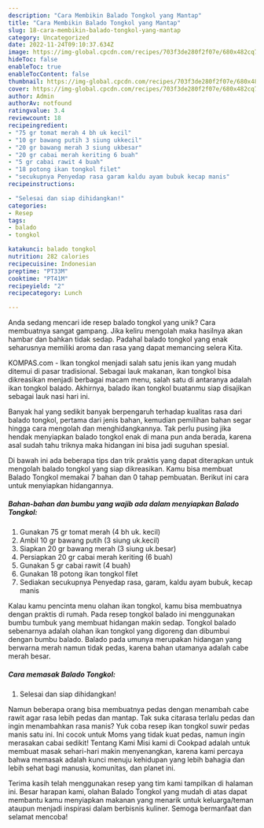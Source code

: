 ```yaml
---
description: "Cara Membikin Balado Tongkol yang Mantap"
title: "Cara Membikin Balado Tongkol yang Mantap"
slug: 18-cara-membikin-balado-tongkol-yang-mantap
category: Uncategorized
date: 2022-11-24T09:10:37.634Z
image: https://img-global.cpcdn.com/recipes/703f3de280f2f07e/680x482cq70/balado-tongkol-foto-resep-utama.jpg
hideToc: false
enableToc: true
enableTocContent: false
thumbnail: https://img-global.cpcdn.com/recipes/703f3de280f2f07e/680x482cq70/balado-tongkol-foto-resep-utama.jpg
cover: https://img-global.cpcdn.com/recipes/703f3de280f2f07e/680x482cq70/balado-tongkol-foto-resep-utama.jpg
author: Admin
authorAv: notfound
ratingvalue: 3.4
reviewcount: 18
recipeingredient:
- "75 gr tomat merah 4 bh uk kecil"
- "10 gr bawang putih 3 siung ukkecil"
- "20 gr bawang merah 3 siung ukbesar"
- "20 gr cabai merah keriting 6 buah"
- "5 gr cabai rawit 4 buah"
- "18 potong ikan tongkol filet"
- "secukupnya Penyedap rasa garam kaldu ayam bubuk kecap manis"
recipeinstructions:

- "Selesai dan siap dihidangkan!"
categories:
- Resep
tags:
- balado
- tongkol

katakunci: balado tongkol 
nutrition: 282 calories
recipecuisine: Indonesian
preptime: "PT33M"
cooktime: "PT41M"
recipeyield: "2"
recipecategory: Lunch

---
```





Anda sedang mencari ide resep balado tongkol yang unik? Cara membuatnya sangat gampang. Jika keliru mengolah maka hasilnya akan hambar dan bahkan tidak sedap. Padahal balado tongkol yang enak seharusnya memiliki aroma dan rasa yang dapat memancing selera Kita.





KOMPAS.com - Ikan tongkol menjadi salah satu jenis ikan yang mudah ditemui di pasar tradisional. Sebagai lauk makanan, ikan tongkol bisa dikreasikan menjadi berbagai macam menu, salah satu di antaranya adalah ikan tongkol balado. Akhirnya, balado ikan tongkol buatanmu siap disajikan sebagai lauk nasi hari ini.

Banyak hal yang sedikit banyak berpengaruh terhadap kualitas rasa dari balado tongkol, pertama dari jenis bahan, kemudian pemilihan bahan segar hingga cara mengolah dan menghidangkannya. Tak perlu pusing jika hendak menyiapkan balado tongkol enak di mana pun anda berada, karena asal sudah tahu triknya maka hidangan ini bisa jadi suguhan spesial.






Di bawah ini ada beberapa tips dan trik praktis yang dapat diterapkan untuk mengolah balado tongkol yang siap dikreasikan. Kamu bisa membuat Balado Tongkol memakai 7 bahan dan 0 tahap pembuatan. Berikut ini cara untuk menyiapkan hidangannya.

<!--inarticleads1-->

##### Bahan-bahan dan bumbu yang wajib ada dalam menyiapkan Balado Tongkol:

1. Gunakan 75 gr tomat merah (4 bh uk. kecil)
1. Ambil 10 gr bawang putih (3 siung uk.kecil)
1. Siapkan 20 gr bawang merah (3 siung uk.besar)
1. Persiapkan 20 gr cabai merah keriting (6 buah)
1. Gunakan 5 gr cabai rawit (4 buah)
1. Gunakan 18 potong ikan tongkol filet
1. Sediakan secukupnya Penyedap rasa, garam, kaldu ayam bubuk, kecap manis


Kalau kamu pencinta menu olahan ikan tongkol, kamu bisa membuatnya dengan praktis di rumah. Pada resep tongkol balado ini menggunakan bumbu tumbuk yang membuat hidangan makin sedap. Tongkol balado sebenarnya adalah olahan ikan tongkol yang digoreng dan dibumbui dengan bumbu balado. Balado pada umunya merupakan hidangan yang berwarna merah namun tidak pedas, karena bahan utamanya adalah cabe merah besar. 

<!--inarticleads2-->

##### Cara memasak Balado Tongkol:


1. Selesai dan siap dihidangkan!

Namun beberapa orang bisa membuatnya pedas dengan menambah cabe rawit agar rasa lebih pedas dan mantap. Tak suka citarasa terlalu pedas dan ingin menambahkan rasa manis? Yuk coba resep ikan tongkol suwir pedas manis satu ini. Ini cocok untuk Moms yang tidak kuat pedas, namun ingin merasakan cabai sedikit! Tentang Kami Misi kami di Cookpad adalah untuk membuat masak sehari-hari makin menyenangkan, karena kami percaya bahwa memasak adalah kunci menuju kehidupan yang lebih bahagia dan lebih sehat bagi manusia, komunitas, dan planet ini. 

Terima kasih telah menggunakan resep yang tim kami tampilkan di halaman ini. Besar harapan kami, olahan Balado Tongkol yang mudah di atas dapat membantu kamu menyiapkan makanan yang menarik untuk keluarga/teman ataupun menjadi inspirasi dalam berbisnis kuliner. Semoga bermanfaat dan selamat mencoba!

